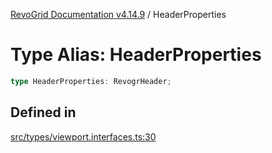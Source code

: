 [RevoGrid Documentation v4.14.9](README.md) / HeaderProperties

# Type Alias: HeaderProperties

```ts
type HeaderProperties: RevogrHeader;
```

## Defined in

[src/types/viewport.interfaces.ts:30](https://github.com/revolist/revogrid/blob/6c3c52a081bcade371a3f5576e4e5805c6bbce5c/src/types/viewport.interfaces.ts#L30)

